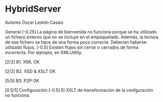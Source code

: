 # HybridServer

Autores
Óscar Lestón Casais

General
[-0.25] La página de bienvenida no funciona porque se ha utilizado un fichero externo que no se incluye en el empaquetado. Además, la lectura de ese fichero se hace de una forma poco correcta. Deberían haberse utilizado flujos.
[-0.5] Existen flujos sin cerrar o cerrados de forma incorrecta. Por ejemplo, en XMLUtility.

[2/2] B1. XML
OK


[2/2] B2. XSD & XSLT
OK


[5/5] B3. P2P
OK

[0.5/1] Configuración
[-0.5] El XSLT de transformación de la confguración no funciona.
